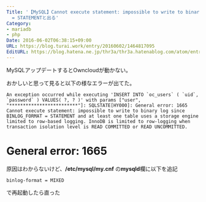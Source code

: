 ```yaml
---
Title: '【MySQL】Cannot execute statement: impossible to write to binary log since BINLOG_FORMAT
  = STATEMENTと出る'
Category:
- mariadb
- php
Date: 2016-06-02T06:38:15+09:00
URL: https://blog.turai.work/entry/20160602/1464817095
EditURL: https://blog.hatena.ne.jp/thr3a/thr3a.hatenablog.com/atom/entry/6653812171399289897
---
```


MySQLアップデートするとOwncloudが動かない。

おかしいと思って見ると以下の様なエラーが出てた。


```
An exception occurred while executing 'INSERT INTO `oc_users` ( `uid`, `password` ) VALUES( ?, ? )' with params ["user", "*************************"]: SQLSTATE[HY000]: General error: 1665 Cannot execute statement: impossible to write to binary log since BINLOG_FORMAT = STATEMENT and at least one table uses a storage engine limited to row-based logging. InnoDB is limited to row-logging when transaction isolation level is READ COMMITTED or READ UNCOMMITTED.
```


# General error: 1665

原因はわからないけど、**/etc/mysql/my.cnf** の**mysqld**欄に以下を追記

```
binlog-format = MIXED
```

で再起動したら直った

